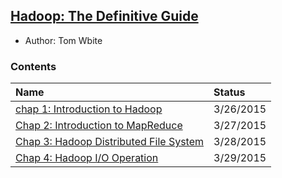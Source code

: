 ## [Hadoop: The Definitive Guide](http://www.amazon.com/Hadoop-Definitive-Guide-Tom-White/dp/1449311520)

- Author: Tom Wbite

### Contents

|Name| Status|
|:---|:---|
|[chap 1: Introduction to Hadoop](./file/chap1.md)| 3/26/2015|
|[Chap 2: Introduction to MapReduce](./file/chap2.md)| 3/27/2015|
|[Chap 3: Hadoop Distributed File System](./file/chap3.md)| 3/28/2015|
|[Chap 4: Hadoop I/O Operation](./file/chap4.md)|3/29/2015|
